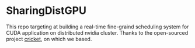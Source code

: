 # SharingDistGPU

This repo targeting at building a real-time fine-graind scheduling system for CUDA application on distributed nvidia cluster. Thanks to the open-sourced project [cricket](https://github.com/RWTH-ACS/cricket/tree/master), on which we based. 
